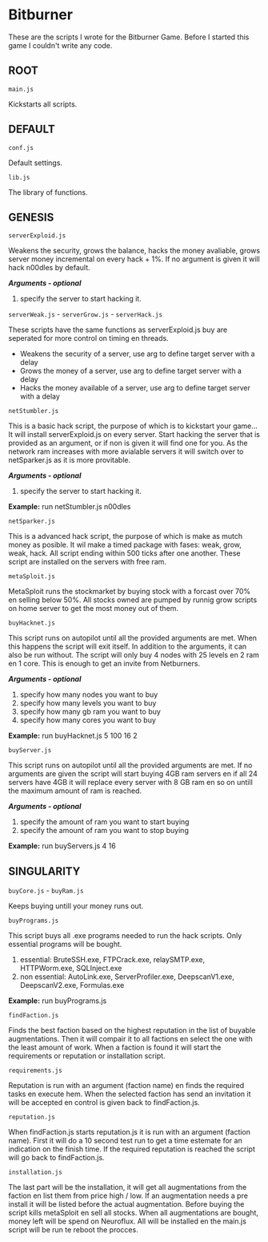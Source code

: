 # Bitburner

These are the scripts I wrote for the Bitburner Game. Before I started this game I couldn't write any code.


## ROOT

`main.js`

Kickstarts all scripts.

## DEFAULT

`conf.js`

Default settings.

`lib.js`

The library of functions.


## GENESIS


`serverExploid.js` 

Weakens the security, grows the balance, hacks the money avaliable, grows server money incremental on every hack + 1%.
If no argument is given it will hack n00dles by default.

***Arguments - optional***
1. specify the server to start hacking it. 

`serverWeak.js` - `serverGrow.js` - `serverHack.js` 

These scripts have the same functions as serverExploid.js buy are seperated for more control on timing en threads.

* Weakens the security of a server, use arg to define target server with a delay
* Grows the money of a server, use arg to define target server with a delay
* Hacks the money available of a server, use arg to define target server with a delay

`netStumbler.js`

This is a basic hack script, the purpose of which is to kickstart your game... 
It will install serverExploid.js on every server. 
Start hacking the server that is provided as an argument, or if non is given it will find one for you.
As the network ram increases with more avialable servers it will switch over to netSparker.js as it is more provitable. 

***Arguments - optional***
1. specify the server to start hacking it.

**Example:** run netStumbler.js n00dles

`netSparker.js`

This is a advanced hack script, the purpose of which is make as mutch money as posible. 
It wil make a timed package with fases: weak, grow, weak, hack. All script ending within 500 ticks after one another. 
These script are installed on the servers with free ram. 

`metaSploit.js`

MetaSploit runs the stockmarket by buying stock with a forcast over 70% en selling below 50%. 
All stocks owned are pumped by runnig grow scripts on home server to get the most money out of them.

`buyHacknet.js` 

This script runs on autopilot until all the provided arguments are met. When this happens the script will exit itself.
In addition to the arguments, it can also be run without. The script will only buy 4 nodes with 25 levels en 2 ram en 1 core.
This is enough to get an invite from Netburners. 

***Arguments - optional***
1. specify how many nodes you want to buy
2. specify how many levels you want to buy
3. specify how many gb ram you want to buy
4. specify how many cores you want to buy

**Example:** run buyHacknet.js 5 100 16 2

`buyServer.js` 

This script runs on autopilot until all the provided arguments are met. 
If no arguments are given the script will start buying 4GB ram servers en if all 24 servers have 4GB it will replace every server
with 8 GB ram en so on untill the maximum amount of ram is reached. 

***Arguments - optional***
1. specify the amount of ram you want to start buying
2. specify the amount of ram you want to stop buying

**Example:** run buyServers.js 4 16


## SINGULARITY


`buyCore.js` - `buyRam.js`

Keeps buying untill your money runs out.

`buyPrograms.js` 

This script buys all .exe programs needed to run the hack scripts. Only essential programs will be bought. 

1. essential: BruteSSH.exe, FTPCrack.exe, relaySMTP.exe, HTTPWorm.exe, SQLInject.exe
2. non essential: AutoLink.exe, ServerProfiler.exe, DeepscanV1.exe, DeepscanV2.exe, Formulas.exe

**Example:** run buyPrograms.js

`findFaction.js`

Finds the best faction based on the highest reputation in the list of buyable augmentations.
Then it will compair it to all factions en select the one with the least amount of work. 
When a faction is found it will start the requirements or reputation or installation script.

`requirements.js` 

Reputation is run with an argument (faction name) en finds the required tasks en execute hem.
When the selected faction has send an invitation it will be accepted en control is given back to findFaction.js.

`reputation.js`

When findFaction.js starts reputation.js it is run with an argument (faction name).
First it will do a 10 second test run to get a time estemate for an indication on the finish time.
If the required reputation is reached the script will go back to findFaction.js.

`installation.js`

The last part will be the installation, it will get all augmentations from the faction en list them from price high / low.
If an augmentation needs a pre install it will be listed before the actual augmentation. 
Before buying the script kills metaSploit en sell all stocks.
When all augmentations are bought, money left will be spend on Neuroflux. 
All will be installed en the main.js script will be run te reboot the procces.